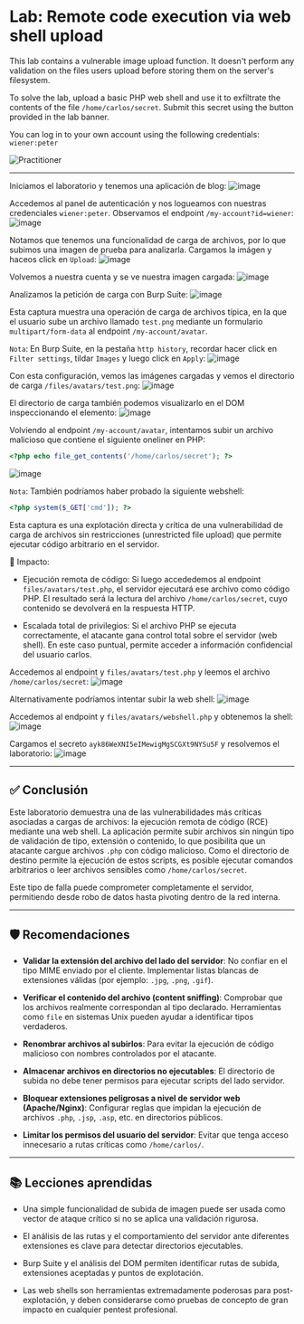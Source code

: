 # Lab: Remote code execution via web shell upload

This lab contains a vulnerable image upload function. It doesn't perform any validation on the files users upload before storing them on the server's filesystem.

To solve the lab, upload a basic PHP web shell and use it to exfiltrate the contents of the file `/home/carlos/secret`. Submit this secret using the button provided in the lab banner.

You can log in to your own account using the following credentials: `wiener:peter`

![Practitioner](https://img.shields.io/badge/level-Apprentice-green) 

---

Iniciamos el laboratorio y tenemos una aplicación de blog:
![image](https://github.com/user-attachments/assets/a5f37019-79ba-47b9-8860-5e1844a9c7a6)

Accedemos al panel de autenticación y nos logueamos con nuestras credenciales `wiener:peter`. Observamos el endpoint `/my-account?id=wiener`:
![image](https://github.com/user-attachments/assets/dd34d67f-d5d9-44c5-b16d-a1b7266a3a3d)

Notamos que tenemos una funcionalidad de carga de archivos, por lo que subimos una imagen de prueba para analizarla. Cargamos la imágen y haceos click en `Upload`:
![image](https://github.com/user-attachments/assets/90924fc6-07f2-4171-9b09-41c2e65fc4ad)

Volvemos a nuestra cuenta y se ve nuestra imagen cargada:
![image](https://github.com/user-attachments/assets/d783779d-77c1-4659-a74c-7d2acd0d6a41)

Analizamos la petición de carga con Burp Suite:
![image](https://github.com/user-attachments/assets/320ae37c-b5e5-4549-9fcf-0885d5a9e8f9)

Esta captura muestra una operación de carga de archivos típica, en la que el usuario sube un archivo llamado `test.png` mediante un formulario `multipart/form-data` al endpoint `/my-account/avatar`.

`Nota`: En Burp Suite, en la pestaña `http history`, recordar hacer click en `Filter settings`, tildar `Images` y luego click en `Apply`:
![image](https://github.com/user-attachments/assets/6050600a-3e62-4ae4-ae85-9e71f4eaf9f3)

Con esta configuración, vemos las imágenes cargadas y vemos el directorio de carga `/files/avatars/test.png`:
![image](https://github.com/user-attachments/assets/ed057386-db66-49ef-b559-54ee578ed851)

El directorio de carga también podemos visualizarlo en el DOM inspeccionando el elemento:
![image](https://github.com/user-attachments/assets/aabc2011-304d-4300-b83c-f134744da87d)


Volviendo al endpoint `/my-account/avatar`, intentamos subir un archivo malicioso que contiene el siguiente oneliner en PHP:
```php
<?php echo file_get_contents('/home/carlos/secret'); ?>
```
![image](https://github.com/user-attachments/assets/fe451865-d1f4-4719-b11e-99c632740f94)

`Nota`: También podríamos haber probado la siguiente webshell:
```php
<?php system($_GET['cmd']); ?>
```

Esta captura es una explotación directa y crítica de una vulnerabilidad de carga de archivos sin restricciones (unrestricted file upload) que permite ejecutar código arbitrario en el servidor.

🚨 Impacto:
- Ejecución remota de código: Si luego accededemos al endpoint `files/avatars/test.php`, el servidor ejecutará ese archivo como código PHP. El resultado será la lectura del archivo `/home/carlos/secret`, cuyo contenido se devolverá en la respuesta HTTP.

- Escalada total de privilegios: Si el archivo PHP se ejecuta correctamente, el atacante gana control total sobre el servidor (web shell). En este caso puntual, permite acceder a información confidencial del usuario carlos.

Accedemos al endpoint y `files/avatars/test.php` y leemos el archivo `/home/carlos/secret`:
![image](https://github.com/user-attachments/assets/7b53328b-11d1-4b03-986d-f56512b9c8f7)

Alternativamente podríamos intentar subir la web shell:
![image](https://github.com/user-attachments/assets/50e6e04c-a261-4ac5-a368-66e61c4b09ed)

Accedemos al endpoint y `files/avatars/webshell.php` y obtenemos la shell:
![image](https://github.com/user-attachments/assets/c6a2c5df-8413-450b-a63e-0b0851bc2c2a)


Cargamos el secreto `ayk86WeXNI5eIMewigMgSCGXt9NYSu5F` y resolvemos el laboratorio:
![image](https://github.com/user-attachments/assets/7c9e5c4c-2d48-4fd6-8b9d-083044d7a463)

---

## ✅ Conclusión

Este laboratorio demuestra una de las vulnerabilidades más críticas asociadas a cargas de archivos: la ejecución remota de código (RCE) mediante una web shell. La aplicación permite subir archivos sin ningún tipo de validación de tipo, extensión o contenido, lo que posibilita que un atacante cargue archivos `.php` con código malicioso. Como el directorio de destino permite la ejecución de estos scripts, es posible ejecutar comandos arbitrarios o leer archivos sensibles como `/home/carlos/secret`.

Este tipo de falla puede comprometer completamente el servidor, permitiendo desde robo de datos hasta pivoting dentro de la red interna.

---

## 🛡️ Recomendaciones

- **Validar la extensión del archivo del lado del servidor**: No confiar en el tipo MIME enviado por el cliente. Implementar listas blancas de extensiones válidas (por ejemplo: `.jpg`, `.png`, `.gif`).

- **Verificar el contenido del archivo (content sniffing)**: Comprobar que los archivos realmente correspondan al tipo declarado. Herramientas como `file` en sistemas Unix pueden ayudar a identificar tipos verdaderos.

- **Renombrar archivos al subirlos**: Para evitar la ejecución de código malicioso con nombres controlados por el atacante.

- **Almacenar archivos en directorios no ejecutables**: El directorio de subida no debe tener permisos para ejecutar scripts del lado servidor.

- **Bloquear extensiones peligrosas a nivel de servidor web (Apache/Nginx)**: Configurar reglas que impidan la ejecución de archivos `.php`, `.jsp`, `.asp`, etc. en directorios públicos.

- **Limitar los permisos del usuario del servidor**: Evitar que tenga acceso innecesario a rutas críticas como `/home/carlos/`.

---

## 📚 Lecciones aprendidas

- Una simple funcionalidad de subida de imagen puede ser usada como vector de ataque crítico si no se aplica una validación rigurosa.

- El análisis de las rutas y el comportamiento del servidor ante diferentes extensiones es clave para detectar directorios ejecutables.

- Burp Suite y el análisis del DOM permiten identificar rutas de subida, extensiones aceptadas y puntos de explotación.

- Las web shells son herramientas extremadamente poderosas para post-explotación, y deben considerarse como pruebas de concepto de gran impacto en cualquier pentest profesional.

